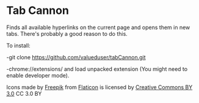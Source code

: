 Tab Cannon
==================
Finds all available hyperlinks on the current page and opens them in new tabs. 
There's probably a good reason to do this.

To install:

  -git clone https://github.com/valueduser/tabCannon.git

  -chrome://extensions/ and load unpacked extension (You might need to enable developer mode).


Icons made by [Freepik](http://www.freepik.com) from [Flaticon](www.flaticon.com)
is licensed by [Creative Commons BY 3.0](http://creativecommons.org/licenses/by/3.0/) CC 3.0 BY